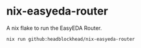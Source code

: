 # nix-easyeda-router

A nix flake to run the EasyEDA Router.

```bash
nix run github:headblockhead/nix-easyeda-router
```
